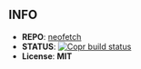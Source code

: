 ## INFO

- **REPO**: [neofetch](https://github.com/dylanaraps/neofetch)
- **STATUS**: [![Copr build status](https://copr.fedorainfracloud.org/coprs/clarlok/lost/package/neofetch/status_image/last_build.png)](https://copr.fedorainfracloud.org/coprs/clarlok/lost/package/neofetch/)
- **License**: **MIT**